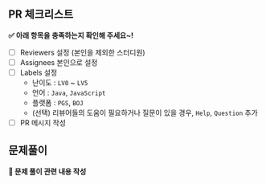 ## PR 체크리스트

**✅ 아래 항목을 충족하는지 확인해 주세요~!**

- [ ] Reviewers 설정 (본인을 제외한 스터디원)
- [ ] Assignees 본인으로 설정
- [ ] Labels 설정
  - 난이도 : `LV0` ~ `LV5`
  - 언어 : `Java`, `JavaScript`
  - 플랫폼 : `PGS`, `BOJ`
  - (선택) 리뷰어들의 도움이 필요하거나 질문이 있을 경우, `Help`, `Question` 추가
- [ ] PR 메시지 작성

## 문제풀이

**📝 문제 풀이 관련 내용 작성**
